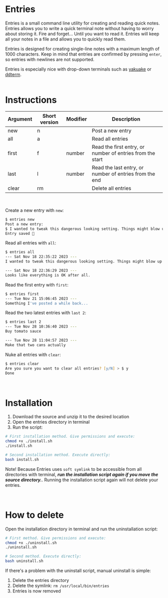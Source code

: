 # Entries
Entries is a small command line utility for creating and reading quick notes. Entries allows you to write a quick terminal note without having to worry about storing it. Fire and forget... Until you want to read it. Entries will keep all your notes in a file and allows you to quickly read them.

Entries is designed for creating single-line notes with a maximum length of 1000 characters. Keep in mind that entries are confirmed by pressing `enter`, so entries with newlines are not supported.

Entries is especially nice with drop-down terminals such as [yakuake](https://apps.kde.org/yakuake/) or [ddterm](https://github.com/ddterm/gnome-shell-extension-ddterm).
<br /><br />

# Instructions


| Argument         | Short version     | Modifier | Description |
|------------------|-------------------|----------|-------------|
| new              | n                 |          | Post a new entry
| all              | a                 |          | Read all entries
| first            | f                 | number   | Read the first entry, or number of entries from the start
| last             | l                 | number   | Read the last entry, or number of entries from the end
| clear            | rm                |          | Delete all entries

<br />

Create a new entry with `new`:

```zsh
$ entries new
Post a new entry:
$ I wanted to tweak this dangerous looking setting. Things might blow up...
Entry saved 📝
```

Read all entries with `all`:

```zsh
$ entries all
--- Sat Nov 18 22:35:22 2023 ---
I wanted to tweak this dangerous looking setting. Things might blow up...

--- Sat Nov 18 22:36:29 2023 ---
Looks like everything is OK after all.
```

Read the first entry with `first`:
```zsh
$ entries first
--- Tue Nov 21 15:06:45 2023 ---
Something I've posted a while back...
```

Read the two latest entries with `last 2`:

```zsh
$ entries last 2
--- Tue Nov 28 10:36:40 2023 ---
Buy tomato sauce

--- Tue Nov 28 11:04:57 2023 ---
Make that two cans actually
```

Nuke all entries with `clear`:

```zsh
$ entries clear            
Are you sure you want to clear all entries? [y/N] > $ y
Done
```

<br />

# Installation

1. Download the source and unzip it to the desired location
2. Open the entries directory in terminal
3. Run the script:
```bash
# First installation method. Give permissions and execute:
chmod +x ./install.sh
./install.sh
```

```bash
# Second installation method. Execute directly:
bash install.sh
```

Note! Because Entries uses `soft symlink` to be accessible from all directories with terminal, ***run the installation script again if you move the source directory.***. Running the installation script again will not delete your entries.

<br />

# How to delete

Open the installation directory in terminal and run the uninstallation script:

```bash
# First method. Give permissions and execute:
chmod +x ./uninstall.sh
./uninstall.sh
```

```bash
# Second method. Execute directly:
bash uninstall.sh
```

If there's a problem with the uninstall script, manual uninstall is simple:

1. Delete the entries directory
2. Delete the symlink: `rm /usr/local/bin/entries`
3. Entries is now removed